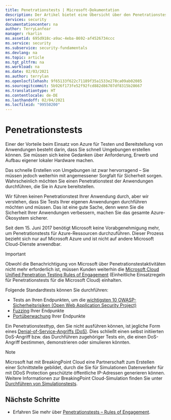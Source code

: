 ```yaml
---
title: Penetrationstests | Microsoft-Dokumentation
description: Der Artikel bietet eine Übersicht über den Penetrationstestprozess und darüber, wie Sie Penetrationstests Ihrer in der Azure-Infrastruktur ausgeführten App durchführen können.
services: security
documentationcenter: na
author: TerryLanfear
manager: rkarlin
ms.assetid: 695d918c-a9ac-4eba-8692-af4526734ccc
ms.service: security
ms.subservice: security-fundamentals
ms.devlang: na
ms.topic: article
ms.tgt_pltfrm: na
ms.workload: na
ms.date: 02/03/2021
ms.author: terrylan
ms.openlocfilehash: 9f65133f622c71189f35a1533e278ca09ab02085
ms.sourcegitcommit: 5b926f173fe52f92fcd882d86707df8315b28667
ms.translationtype: HT
ms.contentlocale: de-DE
ms.lasthandoff: 02/04/2021
ms.locfileid: "99550200"
---
```

# <a name="penetration-testing"></a>Penetrationstests

Einer der Vorteile beim Einsatz von Azure für Testen und Bereitstellung von Anwendungen besteht darin, dass Sie schnell Umgebungen erstellen können. Sie müssen sich keine Gedanken über Anforderung, Erwerb und Aufbau eigener lokaler Hardware machen.

Das schnelle Erstellen von Umgebungen ist zwar hervorragend – Sie müssen jedoch weiterhin mit angemessener Sorgfalt für Sicherheit sorgen. Wahrscheinlich möchten Sie einen Penetrationstest der Anwendungen durchführen, die Sie in Azure bereitstellen.

Wir führen keinen Penetrationstest Ihrer Anwendung durch, aber wir verstehen, dass Sie Tests Ihrer eigenen Anwendungen durchführen möchten und müssen. Das ist eine gute Sache, denn wenn Sie die Sicherheit Ihrer Anwendungen verbessern, machen Sie das gesamte Azure-Ökosystem sicherer.

Seit dem 15. Juni 2017 benötigt Microsoft keine Vorabgenehmigung mehr, um Penetrationstests für Azure-Ressourcen durchzuführen. Dieser Prozess bezieht sich nur auf Microsoft Azure und ist nicht auf andere Microsoft Cloud-Dienste anwendbar.

>[!IMPORTANT]
>Obwohl die Benachrichtigung von Microsoft über Penetrationstestaktivitäten nicht mehr erforderlich ist, müssen Kunden weiterhin die [Microsoft Cloud Unified Penetration Testing Rules of Engagement](https://technet.microsoft.com/mt784683) (Einheitliche Einsatzregeln für Penetrationstests für die Microsoft Cloud) einhalten.

Folgende Standardtests können Sie durchführen:

* Tests an Ihren Endpunkten, um die [wichtigsten 10 OWASP-Sicherheitsrisiken (Open Web Application Security Project)](https://www.owasp.org/index.php/Category:OWASP_Top_Ten_Project)
* [Fuzzing](https://cloudblogs.microsoft.com/microsoftsecure/2007/09/20/fuzz-testing-at-microsoft-and-the-triage-process/) Ihrer Endpunkte
* [Portüberwachung](https://en.wikipedia.org/wiki/Port_scanner) Ihrer Endpunkte

Ein Penetrationstesttyp, den Sie nicht ausführen können, ist jegliche Form eines [Denial-of-Service-Angriffs (DoS)](https://en.wikipedia.org/wiki/Denial-of-service_attack). Dies schließt einen selbst initiierten DoS-Angriff bzw. das Durchführen zugehöriger Tests ein, die einen DoS-Angriff bestimmen, demonstrieren oder simulieren könnten.

>[!Note]
>Microsoft hat mit BreakingPoint Cloud eine Partnerschaft zum Erstellen einer Schnittstelle gebildet, durch die Sie für Simulationen Datenverkehr für mit DDoS Protection geschützte öffentliche IP-Adressen generieren können. Weitere Informationen zur BreakingPoint Cloud-Simulation finden Sie unter [Durchführen von Simulationstests](../../ddos-protection/test-through-simulations.md).

## <a name="next-steps"></a>Nächste Schritte

* Erfahren Sie mehr über [Penetrationstests – Rules of Engagement](https://www.microsoft.com/msrc/pentest-rules-of-engagement?rtc=2).
